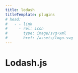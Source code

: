 ```yaml
---
title: lodash
titleTemplate: plugins
# head:
#   - - link
#     - rel: icon
#       type: image/svg+xml
#       href: /assets/logo.svg
---
```


# Lodash.js